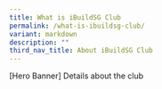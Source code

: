 ```yaml
---
title: What is iBuildSG Club
permalink: /what-is-ibuildsg-club/
variant: markdown
description: ""
third_nav_title: About iBuildSG Club
---
```

[Hero Banner]
Details about the club